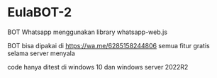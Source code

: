 # EulaBOT-2
BOT Whatsapp menggunakan library whatsapp-web.js

BOT bisa dipakai di https://wa.me/6285158244806
semua fitur gratis selama server menyala

code hanya ditest di windows 10 dan windows server 2022R2
